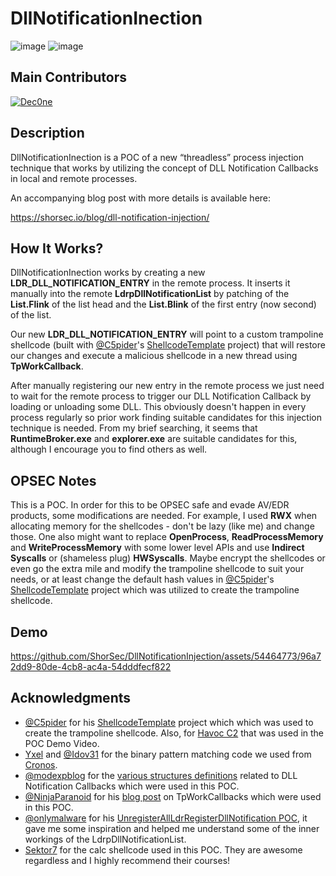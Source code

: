 # DllNotificationInection

![image](https://img.shields.io/badge/C%2B%2B-00599C?style=for-the-badge&logo=c%2B%2B&logoColor=white) ![image](https://img.shields.io/badge/Windows-0078D6?style=for-the-badge&logo=windows&logoColor=white)

## Main Contributors

[![Dec0ne](https://img.shields.io/badge/Dec0ne-FF1B2D?style=for-the-badge&logo=Dec0ne&logoColor=white)](https://github.com/Dec0ne)

## Description

DllNotificationInection is a POC of a new “threadless” process injection technique that works by utilizing the concept of DLL Notification Callbacks in local and remote processes.

An accompanying blog post with more details is available here:

https://shorsec.io/blog/dll-notification-injection/


## How It Works?

DllNotificationInection works by creating a new **LDR_DLL_NOTIFICATION_ENTRY** in the remote process. It inserts it manually into the remote **LdrpDllNotificationList** by patching of the **List.Flink** of the list head and the **List.Blink** of the first entry (now second) of the list.

Our new **LDR_DLL_NOTIFICATION_ENTRY** will point to a custom trampoline shellcode (built with [@C5pider](https://twitter.com/C5pider)'s [ShellcodeTemplate](https://github.com/Cracked5pider/ShellcodeTemplate) project) that will restore our changes and execute a malicious shellcode in a new thread using **TpWorkCallback**.

After manually registering our new entry in the remote process we just need to wait for the remote process to trigger our DLL Notification Callback by loading or unloading some DLL. This obviously doesn't happen in every process regularly so prior work finding suitable candidates for this injection technique is needed. From my brief searching, it seems that **RuntimeBroker.exe** and **explorer.exe** are suitable candidates for this, although I encourage you to find others as well.


## OPSEC Notes

This is a POC. In order for this to be OPSEC safe and evade AV/EDR products, some modifications are needed. For example, I used **RWX** when allocating memory for the shellcodes - don't be lazy (like me) and change those. One also might want to replace **OpenProcess**, **ReadProcessMemory** and **WriteProcessMemory** with some lower level APIs and use **Indirect Syscalls** or (shameless plug) **HWSyscalls**. Maybe encrypt the shellcodes or even go the extra mile and modify the trampoline shellcode to suit your needs, or at least change the default hash values in [@C5pider](https://twitter.com/C5pider)'s [ShellcodeTemplate](https://github.com/Cracked5pider/ShellcodeTemplate) project which was utilized to create the trampoline shellcode.

## Demo



https://github.com/ShorSec/DllNotificationInjection/assets/54464773/96a72dd9-80de-4cb8-ac4a-54dddfecf822



## Acknowledgments

- [@C5pider](https://twitter.com/C5pider) for his [ShellcodeTemplate](https://github.com/Cracked5pider/ShellcodeTemplate) project which which was used to create the trampoline shellcode. Also, for [Havoc C2](https://github.com/HavocFramework/Havoc) that was used in the POC Demo Video.
- [Yxel](https://github.com/janoglezcampos) and [@Idov31](https://twitter.com/Idov31) for the binary pattern matching code we used from [Cronos](https://github.com/Idov31/Cronos/blob/master/src/Utils.c).
- [@modexpblog](https://twitter.com/modexpblog) for the [various structures definitions](https://modexp.wordpress.com/2020/08/06/windows-data-structures-and-callbacks-part-1/#dll) related to DLL Notification Callbacks which were used in this POC.
- [@NinjaParanoid](https://twitter.com/NinjaParanoid) for his [blog post](https://0xdarkvortex.dev/proxying-dll-loads-for-hiding-etwti-stack-tracing/) on TpWorkCallbacks which were used in this POC.
- [@onlymalware](https://twitter.com/onlymalware) for his [UnregisterAllLdrRegisterDllNotification POC](https://github.com/rad9800/misc/blob/main/bypasses/UnregisterAllLdrRegisterDllNotification.c), it gave me some inspiration and helped me understand some of the inner workings of the LdrpDllNotificationList.
- [Sektor7](https://institute.sektor7.net/) for the calc shellcode used in this POC. They are awesome regardless and I highly recommend their courses!
